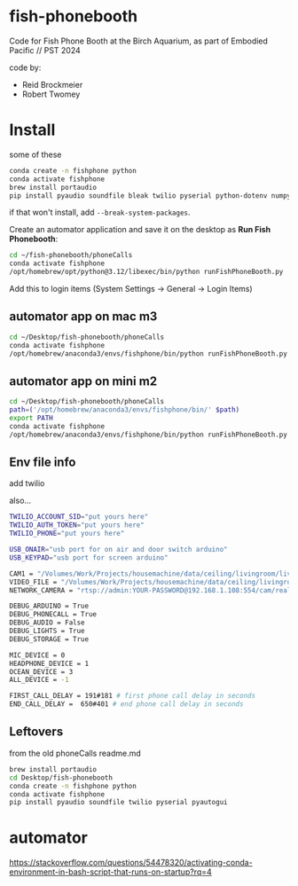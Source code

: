 # fish-phonebooth
Code for Fish Phone Booth at the Birch Aquarium, as part of Embodied Pacific // PST 2024

code by:
- Reid Brockmeier
- Robert Twomey

# Install

some of these 
```zsh
conda create -n fishphone python
conda activate fishphone
brew install portaudio
pip install pyaudio soundfile bleak twilio pyserial python-dotenv numpy opencv-python colour
```

if that won't install, add `--break-system-packages`.

Create an automator application and save it on the desktop as **Run Fish Phonebooth**: 
```zsh
cd ~/fish-phonebooth/phoneCalls
conda activate fishphone
/opt/homebrew/opt/python@3.12/libexec/bin/python runFishPhoneBooth.py
```

Add this to login items (System Settings -> General -> Login Items)

## automator app on mac m3
```zsh
cd ~/Desktop/fish-phonebooth/phoneCalls
conda activate fishphone
/opt/homebrew/anaconda3/envs/fishphone/bin/python runFishPhoneBooth.py
```
## automator app on mini m2

```zsh
cd ~/Desktop/fish-phonebooth/phoneCalls
path=('/opt/homebrew/anaconda3/envs/fishphone/bin/' $path)
export PATH
conda activate fishphone
/opt/homebrew/anaconda3/envs/fishphone/bin/python runFishPhoneBooth.py
```

## Env file info

add twilio

also...

```bash
TWILIO_ACCOUNT_SID="put yours here"
TWILIO_AUTH_TOKEN="put yours here"
TWILIO_PHONE="put yours here"

USB_ONAIR="usb port for on air and door switch arduino"
USB_KEYPAD="usb port for screen arduino"

CAM1 = "/Volumes/Work/Projects/housemachine/data/ceiling/livingroom/livingroom_motion_2017-08-13_20.17.02_27.mp4"
VIDEO_FILE = "/Volumes/Work/Projects/housemachine/data/ceiling/livingroom/livingroom_motion_2017-08-13_20.17.02_27.mp4"
NETWORK_CAMERA = "rtsp://admin:YOUR-PASSWORD@192.168.1.108:554/cam/realmonitor?channel=1&subtype=0"

DEBUG_ARDUINO = True
DEBUG_PHONECALL = True
DEBUG_AUDIO = False
DEBUG_LIGHTS = True
DEBUG_STORAGE = True

MIC_DEVICE = 0
HEADPHONE_DEVICE = 1
OCEAN_DEVICE = 3
ALL_DEVICE = -1

FIRST_CALL_DELAY = 191#181 # first phone call delay in seconds
END_CALL_DELAY =  650#401 # end phone call delay in seconds
```

## Leftovers

from the old phoneCalls readme.md

```zsh
brew install portaudio
cd Desktop/fish-phonebooth
conda create -n fishphone python
conda activate fishphone
pip install pyaudio soundfile twilio pyserial pyautogui
```

# automator
https://stackoverflow.com/questions/54478320/activating-conda-environment-in-bash-script-that-runs-on-startup?rq=4
 